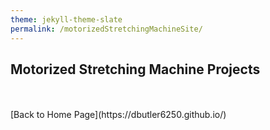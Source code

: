```yaml
---
theme: jekyll-theme-slate
permalink: /motorizedStretchingMachineSite/
---
```


## Motorized Stretching Machine Projects



<br>
<br>
[Back to Home Page](https://dbutler6250.github.io/)
<br>
